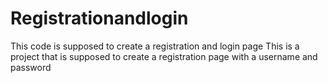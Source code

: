 # Registrationandlogin
This code is supposed to create a registration and login page 
This is a project that is supposed to create a registration page with a username and password
